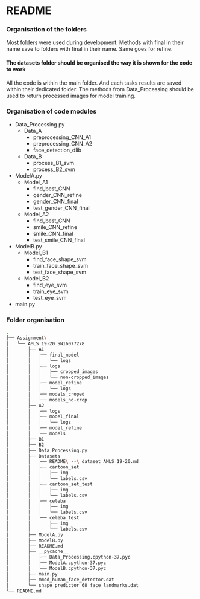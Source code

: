# README
### Organisation of the folders

Most folders were used during development. 
Methods with final in their name save to folders with final in their name. Same goes for refine. 

#### The datasets folder should be organised the way it is shown for the code to work

All the code is within the main folder. And each tasks results are saved within their dedicated folder. 
The methods from Data_Processing should be used to return processed images for model training. 

### Organisation of code modules
* Data_Processing.py
  * Data_A
    * preprocessing_CNN_A1
    * preprocessing_CNN_A2
    * face_detection_dlib
  * Data_B
    * process_B1_svm
    * process_B2_svm
* ModelA.py
  * Model_A1
    * find_best_CNN
    * gender_CNN_refine
    * gender_CNN_final
    * test_gender_CNN_final
  * Model_A2
    * find_best_CNN
    * smile_CNN_refine
    * smile_CNN_final
    * test_smile_CNN_final
* ModelB.py
  * Model_B1
    * find_face_shape_svm
    * train_face_shape_svm
    * test_face_shape_svm
  * Model_B2
    * find_eye_svm
    * train_eye_svm
    * test_eye_svm
* main.py 

### Folder organisation

``` bash
.
├── Assignment\ 
│   └── AMLS_19-20_SN16077278
│       ├── A1
│       │   ├── final_model
│       │   │   └── logs
│       │   ├── logs
│       │   │   ├── cropped_images
│       │   │   └── non-cropped_images
│       │   ├── model_refine
│       │   │   └── logs
│       │   ├── models_croped
│       │   └── models_no-crop
│       ├── A2
│       │   ├── logs
│       │   ├── model_final
│       │   │   └── logs
│       │   ├── model_refine
│       │   └── models
│       ├── B1
│       ├── B2
│       ├── Data_Processing.py
│       ├── Datasets
│       │   ├── README\ --\ dataset_AMLS_19-20.md
│       │   ├── cartoon_set
│       │   │   ├── img
│       │   │   └── labels.csv
│       │   ├── cartoon_set_test
│       │   │   ├── img
│       │   │   └── labels.csv
│       │   ├── celeba
│       │   │   ├── img
│       │   │   └── labels.csv
│       │   └── celeba_test
│       │       ├── img
│       │       └── labels.csv
│       ├── ModelA.py
│       ├── ModelB.py
│       ├── README.md
│       ├── __pycache__
│       │   ├── Data_Processing.cpython-37.pyc
│       │   ├── ModelA.cpython-37.pyc
│       │   └── ModelB.cpython-37.pyc
│       ├── main.py
│       ├── mmod_human_face_detector.dat
│       └── shape_predictor_68_face_landmarks.dat
└── README.md

```
